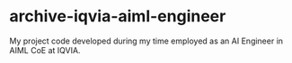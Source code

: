 # archive-iqvia-aiml-engineer
My project code developed during my time employed as an AI Engineer in AIML CoE at IQVIA.
